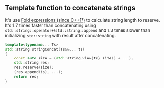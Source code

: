 ## Template function to concatenate strings 
It's use [Fold expressions (since C++17)](https://en.cppreference.com/w/cpp/language/fold) to calculate string length to reserve. 
It's 1.7 times faster than concatenating using `std::string::operator+`/`std::string::append` and 1.3 times slower than initializing `std::string` with result after concatenating.  

```c++
template<typename... Ts>
std::string stringConcat(Ts&&... ts)
{
    const auto size = (std::string_view{ts}.size() + ...);
    std::string res;
    res.reserve(size);
    (res.append(ts), ...);
    return res;
}
```